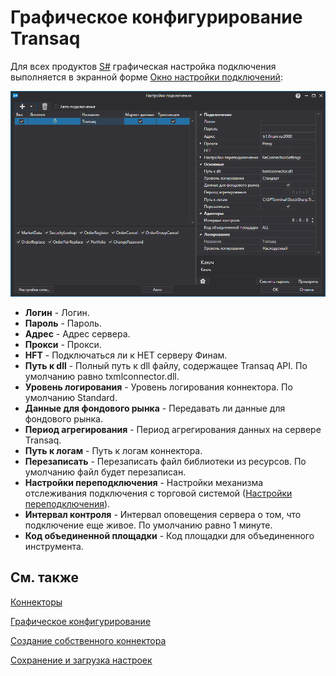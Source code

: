 # Графическое конфигурирование Transaq

Для всех продуктов [S\#](StockSharpAbout.md) графическая настройка подключения выполняется в экранной форме [Окно настройки подключений](API_UI_ConnectorWindow.md):

![API GUI Settings Transaq](../images/API_GUI_Settings_Transaq.png)

- **Логин** \- Логин.
- **Пароль** \- Пароль.
- **Адрес** \- Адрес сервера.
- **Прокси** \- Прокси.
- **HFT** \- Подключаться ли к НЕТ серверу Финам.
- **Путь к dll** \- Полный путь к dll файлу, содержащее Transaq API. По умолчанию равно txmlconnector.dll.
- **Уровень логирования** \- Уровень логирования коннектора. По умолчанию Standard.
- **Данные для фондового рынка** \- Передавать ли данные для фондового рынка.
- **Период агрегирования** \- Период агрегирования данных на сервере Transaq.
- **Путь к логам** \- Путь к логам коннектора.
- **Перезаписать** \- Перезаписать файл библиотеки из ресурсов. По умолчанию файл будет перезаписан.
- **Настройки переподключения** \- Настройки механизма отслеживания подключения с торговой системой ([Настройки переподключения](Reconnect.md)). 
- **Интервал контроля** \- Интервал оповещения сервера о том, что подключение еще живое. По умолчанию равно 1 минуте. 
- **Код объединенной площадки** \- Код площадки для объединенного инструмента. 

## См. также

[Коннекторы](API_Connectors.md)

[Графическое конфигурирование](API_ConnectorsUIConfiguration.md)

[Создание собственного коннектора](ConnectorCreating.md)

[Сохранение и загрузка настроек](API_Connectors_SaveConnectorSettings.md)
